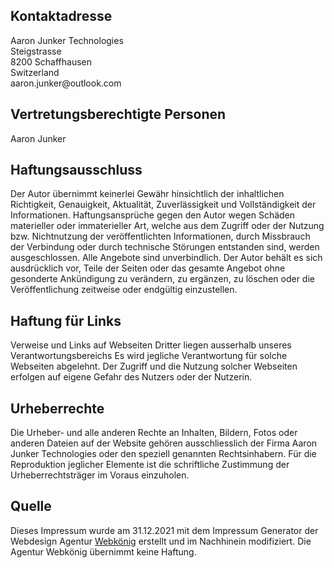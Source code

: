 <h2>Kontaktadresse</h2>
<p>Aaron Junker Technologies<br>
Steigstrasse<br>
8200 Schaffhausen<br>
Switzerland<br>
aaron.junker@outlook.com</p>

<h2>Vertretungsberechtigte Personen</h2>
<p>Aaron Junker</p>

<h2>Haftungsausschluss</h2>
<p>Der Autor übernimmt keinerlei Gewähr hinsichtlich der inhaltlichen Richtigkeit, Genauigkeit, Aktualität, Zuverlässigkeit und Vollständigkeit der Informationen. Haftungsansprüche gegen den Autor wegen Schäden materieller oder immaterieller Art, welche aus dem Zugriff oder der Nutzung bzw. Nichtnutzung der veröffentlichten Informationen, durch Missbrauch der Verbindung oder durch technische Störungen entstanden sind, werden ausgeschlossen. Alle Angebote sind unverbindlich. Der Autor behält es sich ausdrücklich vor, Teile der Seiten oder das gesamte Angebot ohne gesonderte Ankündigung zu verändern, zu ergänzen, zu löschen oder die Veröffentlichung zeitweise oder endgültig einzustellen.</p>

<h2>Haftung für Links</h2>
<p>Verweise und Links auf Webseiten Dritter liegen ausserhalb unseres Verantwortungsbereichs Es wird jegliche Verantwortung für solche Webseiten abgelehnt. Der Zugriff und die Nutzung solcher Webseiten erfolgen auf eigene Gefahr des Nutzers oder der Nutzerin.</p>

<h2>Urheberrechte</h2>
<p>Die Urheber- und alle anderen Rechte an Inhalten, Bildern, Fotos oder anderen Dateien auf der Website gehören ausschliesslich der Firma Aaron Junker Technologies oder den speziell genannten Rechtsinhabern. Für die Reproduktion jeglicher Elemente ist die schriftliche Zustimmung der Urheberrechtsträger im Voraus einzuholen.</p>

<h2>Quelle</h2>
<p>Dieses Impressum wurde am 31.12.2021 mit dem Impressum Generator der Webdesign Agentur <a href='https://webkoenig.ch/' target='_blank'>Webkönig</a> erstellt und im Nachhinein modifiziert. Die Agentur Webkönig übernimmt keine Haftung.</p>
